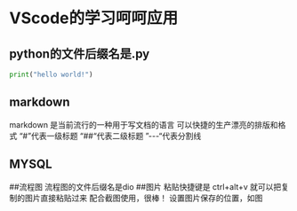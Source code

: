 # VScode的学习呵呵应用
## python的文件后缀名是.py
```py
print("hello world!")
```
## markdown
markdown 是当前流行的一种用于写文档的语言
可以快捷的生产漂亮的排版和格式
“#”代表一级标题
“##“代表二级标题
”---“代表分割线
## MYSQL

##流程图
流程图的文件后缀名是dio
##图片
粘贴快捷键是
ctrl+alt+v
就可以把复制的图片直接粘贴过来
配合截图使用，很棒！
设置图片保存的位置，如图
![]()